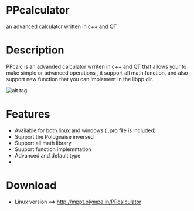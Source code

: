 PPcalculator
============

an advanced calculator written in c++ and QT 

Description
============

  PPcalc is an advanded calculator wrriten in c++ and QT that allows your to make simple or advanced operations , it support all math function,
and also support new function that you can implement in the libpp dir.

![alt tag](http://nsa34.casimages.com/img/2014/11/09//141109012208719647.png)

Features
============

* Available for both linux and windows ( .pro file is included) 
* Support the Polognaise inversed
* Support all math library
* Suuport function implemntation
* Advanced and default type
* 
Download
===========

* Linux version ==> http://mppt.olympe.in/PPcalculator

